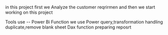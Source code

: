 in this project first we Analyze the customer reqrirmen and then we start working on this project 

Tools use -- Power Bi 
Function we use
Power query,transformation handling duplicate,remove blank sheet
Dax function preparing reposrt 

